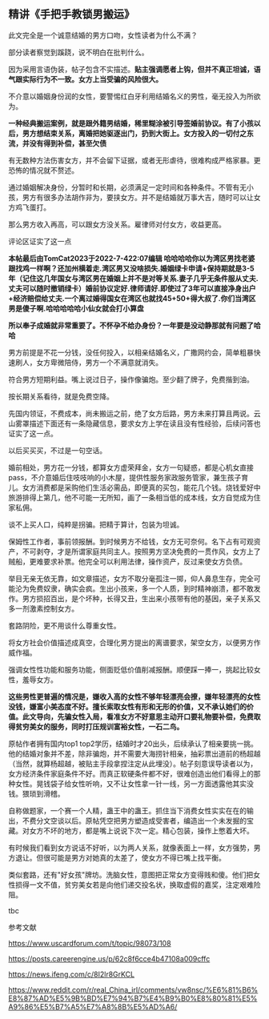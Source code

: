 ## 精讲《手把手教锁男搬运》

此文完全是一个诚意结婚的男方口吻，女性读者为什么不满？

部分读者察觉到蹊跷，说不明白在批判什么。

因为采用言语伪装，帖子包含不实描述。**贴主强调愿者上钩，但并不真正坦诚，语气跟实际行为不一致。女方上当受骗的风险很大。** 


不介意以婚姻身份润的女性，要警惕红白牙利用结婚名义的男性，毫无投入为所欲为。

**一种经典搬运案例，就是跟外籍男结婚，稀里糊涂被引导签婚前协议。有了小孩以后，男方想结束关系，离婚把她驱逐出门，扔到大街上。女方投入的一切付之东流，并没有得到补偿，甚至欠债**

有无数种方法伤害女方，并不会留下证据，或者无形虐待，很难构成严格家暴。更恐怖的情况就不赘述。

通过婚姻解决身份，分暂时和长期，必须满足一定时间和各种条件。不管有无小孩，男方有很多办法胡作非为，要挟女方。并不是结婚就万事大吉，随时可以让女方鸡飞蛋打。

那么男方收入再高，可以跟女方没关系。雇律师对付女方，收益更高。

评论区证实了这一点

**本帖最后由TomCat2023于2022-7-422:07编辑 哈哈哈哈你以为湾区男找老婆跟找鸡一样啊？还加州横着走.湾区男又没啥损失.婚姻绿卡申请+保持期就是3-5年（记住这几年国女与湾区男在婚姻上并不是对等关系.妻子几乎无条件服从丈夫.丈夫可以随时撤销绿卡）婚前协议定好.律师请好.即使过了3年可以直接净身出户+经济赔偿给丈夫.一个离过婚得国女在湾区也就找45+50+得大叔了.你们当湾区男是傻子啊.哈哈哈哈哈小仙女就会打小算盘**

**所以奉子成婚就非常重要了。不怀孕不给办身份？一年要是没动静那就有问题了哈哈**

男方前提是不花一分钱，没任何投入，以相亲结婚名义，广撒网约会，简单粗暴快速刷人，女方卑微陪侍，男方一个不满意就消失。

符合男方短期利益。嘴上说过日子，操作像骗炮。至少翻了牌子，免费揩到油。

按长期关系看待，就是免费空降。

先国内领证，不费成本，尚未搬运之前，绝了女方后路，男方未来打算且两说。云山雾罩描述下面还有一条隐藏信息，要求女方上学在读且没有性经验，后续问答也证实了这一点。

以后买买买，不过是一句空话。

婚前相处，男方花一分钱，都算女方虚荣拜金，女方一句疑惑，都是心机女直接pass，不介意婚后住吱吱响的小木屋，提供性服务家政服务管家，兼生孩子育儿。女方消费都是采购他们生活必需品，即便真的买包，能花几个钱。烧钱爱好中旅游排得上第几，他不可能一无所知，画了一条相当低的成本线，女方自觉成为住家私佣。

谈不上买人口，纯粹是拐骗。把精于算计，包装为坦诚。

保姆性工作者，事前领报酬。到时候男方不给钱，女方无可奈何。名下占有可观资产，不可剥夺，才是所谓家庭共同主人。按照男方坚决免费的一贯作风，女方上了贼船，更难要求补票。他完全可以利用法律，操作资产，反过来使女方负债。

举目无亲无依无靠，如文章描述，女方不取分毫孤注一掷，仰人鼻息生存，完全可能沦为免费奴隶，确实会疯。生出小孩来，多一个人质，到时精神崩溃，都不敢发作。男方损招百出，是个坏种，长得又丑，生出来小孩带有他的基因，亲子关系又多一剂激素控制女方。

套路阴险，更不用谈什么尊重女性。

将女方社会价值描述成真空，合理化男方提出的离谱要求，架空女方，以便男方作威作福。

强调女性性功能和服务功能，侧面贬低价值削减报酬。顺便踩一捧一，挑起比较女性，羞辱女方。

**这些男性更普遍的情况是，嫌收入高的女性不够年轻漂亮会撩，嫌年轻漂亮的女性没钱，嫌富小美态度不好。擅长索取女性有形和无形的价值，又不承认她们的价值。此文导向，先骗女性入局，看准女方不好意思主动开口要礼物要补偿，免费取得贫穷美女的服务，同时打压规训富裕女性，一石二鸟。**


原帖作者拥有国内top1 top2学历，结婚时才20出头，后续承认了相亲要挑一挑。他的结婚对象并不差，除非骗炮，并不需要大海捞针相亲，抽彩票出道前的杨超越（当然，就算杨超越，被贴主手段拿捏注定从此埋没）。帖子刻意误导读者以为，女方经济条件家庭条件不好。而真正软硬条件都不好，很难创造出他们看得上的那种女性。晃钱袋子给女性听响，又不让女性拿一针一线，另一方面透露他其实没钱。猥琐到滑稽。

自称做题家，一个赛一个人精，蛊王中的蛊王。抓住当下消费女性实实在在的输出，不费分文空谈以后。原帖凭空把男方塑造成受害者，编造出一个未发掘的宝藏。对女方不坏的地方，都是嘴上说说下次一定。精心包装，操作上憋着大坏。

有时候我们看到女方说话不好听，以为两人关系，就像表面上一样，女方强势，男方退让。但很可能是男方对她真的太差了，使女方不得已嘴上找平衡。

类似套路，还有"好女孩"牌坊。洗脑女性，意图把正常女方变得贱和傻。他们把女性损得一文不值，贫穷美女若是向他们递交投名状，换取虚假的嘉奖，注定艰难险阻。

tbc

参考文献

https://www.uscardforum.com/t/topic/98073/108

https://posts.careerengine.us/p/62c8f6cce4b47108a009cffc

https://news.ifeng.com/c/8I2lr8GrKCL

https://www.reddit.com/r/real_China_irl/comments/vw8nsc/%E6%81%B6%E8%87%AD%E5%9B%BD%E7%94%B7%E4%B9%B0%E8%80%81%E5%A9%86%E5%B7%A5%E7%A8%8B%E5%AD%A6/
